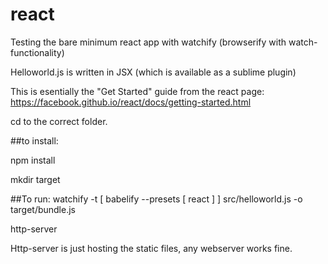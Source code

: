 # react
Testing the bare minimum react app with watchify (browserify with watch-functionality)

Helloworld.js is written in JSX (which is available as a sublime plugin)

This is esentially the "Get Started" guide from the react page:
https://facebook.github.io/react/docs/getting-started.html

cd to the correct folder.

##to install:

npm install

mkdir target

##To run:
watchify -t [ babelify --presets [ react ] ]  src/helloworld.js -o target/bundle.js

http-server


Http-server is just hosting the static files, any webserver works fine.